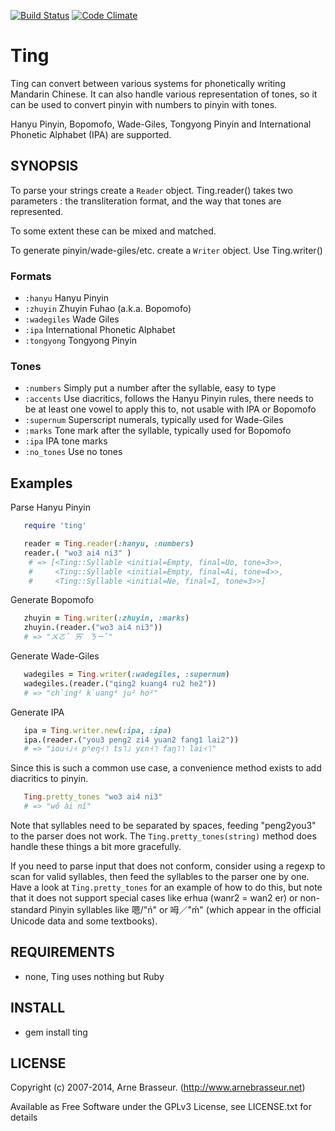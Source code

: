 [![Build Status](https://travis-ci.org/arnebrasseur/ting.png)](https://travis-ci.org/plexus/ting) [![Code Climate](https://codeclimate.com/github/arnebrasseur/ting.png)](https://codeclimate.com/github/plexus/ting)

# Ting

Ting can convert between various systems for phonetically
writing Mandarin Chinese. It can also handle various representation
of tones, so it can be used to convert pinyin with numbers
to pinyin with tones.

Hanyu Pinyin, Bopomofo, Wade-Giles, Tongyong Pinyin
and International Phonetic Alphabet (IPA) are supported.

## SYNOPSIS

To parse your strings create a `Reader` object. Ting.reader() takes two
parameters : the transliteration format, and the way that tones are represented.

To some extent these can be mixed and matched.

To generate pinyin/wade-giles/etc. create a `Writer` object. Use Ting.writer()

### Formats

* `:hanyu` Hanyu Pinyin
* `:zhuyin` Zhuyin Fuhao (a.k.a. Bopomofo)
* `:wadegiles` Wade Giles
* `:ipa` International Phonetic Alphabet
* `:tongyong` Tongyong Pinyin

### Tones

* `:numbers` Simply put a number after the syllable, easy to type
* `:accents` Use diacritics, follows the Hanyu Pinyin rules, there needs to be at least one vowel to apply this to, not usable with IPA or Bopomofo
* `:supernum` Superscript numerals, typically used for Wade-Giles
* `:marks` Tone mark after the syllable, typically used for Bopomofo
* `:ipa` IPA tone marks
* `:no_tones` Use no tones

## Examples

Parse Hanyu Pinyin

````ruby
   require 'ting'

   reader = Ting.reader(:hanyu, :numbers)
   reader.( "wo3 ai4 ni3" )
    # => [<Ting::Syllable <initial=Empty, final=Uo, tone=3>>,
    #     <Ting::Syllable <initial=Empty, final=Ai, tone=4>>,
    #     <Ting::Syllable <initial=Ne, final=I, tone=3>>]
````

Generate Bopomofo

````ruby
   zhuyin = Ting.writer(:zhuyin, :marks)
   zhuyin.(reader.("wo3 ai4 ni3"))
   # => "ㄨㄛˇ ㄞˋ ㄋㄧˇ"
````

Generate Wade-Giles

````ruby
   wadegiles = Ting.writer(:wadegiles, :supernum)
   wadegiles.(reader.("qing2 kuang4 ru2 he2"))
   # => "ch`ing² k`uang⁴ ju² ho²"
````

Generate IPA

````ruby
   ipa = Ting.writer.new(:ipa, :ipa)
   ipa.(reader.("you3 peng2 zi4 yuan2 fang1 lai2"))
   # => "iou˧˩˧ pʰeŋ˧˥ ts˥˩ yɛn˧˥ faŋ˥˥ lai˧˥"
````

Since this is such a common use case, a convenience method exists to add diacritics to pinyin.

````ruby
   Ting.pretty_tones "wo3 ai4 ni3"
   # => "wǒ ài nǐ"
````

Note that syllables need to be separated by spaces, feeding "peng2you3" to the parser
does not work. The `Ting.pretty_tones(string)` method does handle these things a bit more gracefully.

If you need to parse input that does not conform, consider using a regexp to scan for valid
syllables, then feed the syllables to the parser one by one. Have a look at `Ting.pretty_tones` for
an example of how to do this, but note that it does not support special cases like erhua
(wanr2 = wan2 er) or non-standard Pinyin syllables like 嗯/"ń" or 呣／"ḿ" (which appear in the official
Unicode data and some textbooks).

## REQUIREMENTS

* none, Ting uses nothing but Ruby

## INSTALL

* gem install ting

## LICENSE

Copyright (c) 2007-2014, Arne Brasseur. (http://www.arnebrasseur.net)

Available as Free Software under the GPLv3 License, see LICENSE.txt for details
